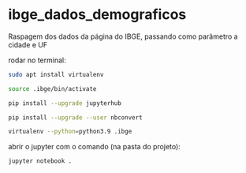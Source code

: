 # ibge_dados_demograficos
Raspagem dos dados da página do IBGE, passando como parâmetro a cidade e UF

rodar no terminal:

```bash
sudo apt install virtualenv

source .ibge/bin/activate

pip install --upgrade jupyterhub

pip install --upgrade --user nbconvert

virtualenv --python=python3.9 .ibge
```


abrir o jupyter com o comando (na pasta do projeto):

```bash
jupyter notebook .
```
